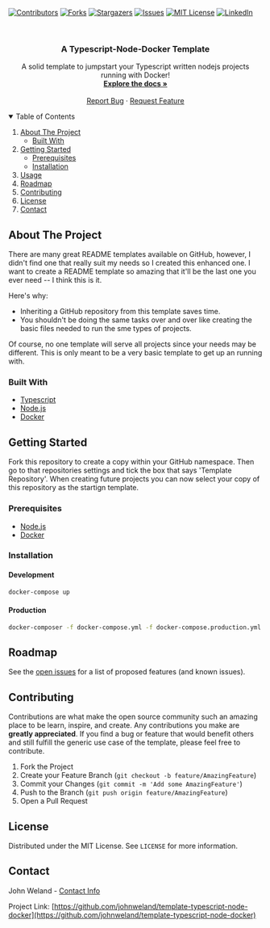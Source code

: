 <!--
*** Thanks for checking out the Best-README-Template. If you have a suggestion
*** that would make this better, please fork the repo and create a pull request
*** or simply open an issue with the tag "enhancement".
*** Thanks again! Now go create something AMAZING! :D
-->



<!-- PROJECT SHIELDS -->
<!--
*** I'm using markdown "reference style" links for readability.
*** Reference links are enclosed in brackets [ ] instead of parentheses ( ).
*** See the bottom of this document for the declaration of the reference variables
*** for contributors-url, forks-url, etc. This is an optional, concise syntax you may use.
*** https://www.markdownguide.org/basic-syntax/#reference-style-links
-->
[![Contributors][contributors-shield]][contributors-url]
[![Forks][forks-shield]][forks-url]
[![Stargazers][stars-shield]][stars-url]
[![Issues][issues-shield]][issues-url]
[![MIT License][license-shield]][license-url]
[![LinkedIn][linkedin-shield]][linkedin-url]



<!-- PROJECT LOGO -->
<br />

<h3 align="center">A Typescript-Node-Docker Template</h3>

<p align="center">
    A solid template to jumpstart your Typescript written nodejs projects running with Docker!
    <br />
    <a href="https://github.com/johnweland/template-typescript-node-docker"><strong>Explore the docs »</strong></a>
    <br />
    <br />
    <a href="https://github.com/johnweland/template-typescript-node-docker/issues">Report Bug</a>
    ·
    <a href="https://github.com/johnweland/template-typescript-node-docker/issues">Request Feature</a>
</p>




<!-- TABLE OF CONTENTS -->
<details open="open">
  <summary>Table of Contents</summary>
  <ol>
    <li>
      <a href="#about-the-project">About The Project</a>
      <ul>
        <li><a href="#built-with">Built With</a></li>
      </ul>
    </li>
    <li>
      <a href="#getting-started">Getting Started</a>
      <ul>
        <li><a href="#prerequisites">Prerequisites</a></li>
        <li><a href="#installation">Installation</a></li>
      </ul>
    </li>
    <li><a href="#usage">Usage</a></li>
    <li><a href="#roadmap">Roadmap</a></li>
    <li><a href="#contributing">Contributing</a></li>
    <li><a href="#license">License</a></li>
    <li><a href="#contact">Contact</a></li>
  </ol>
</details>



<!-- ABOUT THE PROJECT -->
## About The Project

There are many great README templates available on GitHub, however, I didn't find one that really suit my needs so I created this enhanced one. I want to create a README template so amazing that it'll be the last one you ever need -- I think this is it.

Here's why:
* Inheriting a GitHub repository from this template saves time.
* You shouldn't be doing the same tasks over and over like creating the basic files needed to run the sme types of projects.

Of course, no one template will serve all projects since your needs may be different. This is only meant to be a very basic template to get up an running with.

### Built With

* [Typescript](https://www.typescriptlang.org/)
* [Node.js](https://nodejs.org/)
* [Docker](https://www.docker.com/)



<!-- GETTING STARTED -->
## Getting Started

Fork this repository to create a copy within your GitHub namespace. Then go to that repositories settings and tick the box that says 'Template Repository'. When creating future projects you can now select your copy of this repository as the startign template.

### Prerequisites

* [Node.js](https://nodejs.org/)
* [Docker](https://www.docker.com/)

### Installation

#### Development    
```bash
docker-compose up
```
#### Production
```sh
docker-composer -f docker-compose.yml -f docker-compose.production.yml up -d
```

<!-- ROADMAP -->
## Roadmap

See the [open issues](https://github.com/johnweland/template-typescript-node-docker/issues) for a list of proposed features (and known issues).



<!-- CONTRIBUTING -->
## Contributing

Contributions are what make the open source community such an amazing place to be learn, inspire, and create. Any contributions you make are **greatly appreciated**. If you find a bug or feature that would benefit others and still fulfill the generic use case of the template, please feel free to contribute.

1. Fork the Project
2. Create your Feature Branch (`git checkout -b feature/AmazingFeature`)
3. Commit your Changes (`git commit -m 'Add some AmazingFeature'`)
4. Push to the Branch (`git push origin feature/AmazingFeature`)
5. Open a Pull Request



<!-- LICENSE -->
## License

Distributed under the MIT License. See `LICENSE` for more information.



<!-- CONTACT -->
## Contact

John Weland - [Contact Info](https://github.com/johnweland)

Project Link: [https://github.com/johnweland/template-typescript-node-docker](https://github.com/johnweland/template-typescript-node-docker)



<!-- MARKDOWN LINKS & IMAGES -->
<!-- https://www.markdownguide.org/basic-syntax/#reference-style-links -->
[contributors-shield]: https://img.shields.io/github/contributors/johnweland/template-typescript-node-docker?style=for-the-badge
[contributors-url]: https://github.com/johnweland/template-typescript-node-docker/graphs/contributors
[forks-shield]: https://img.shields.io/github/forks/johnweland/template-typescript-node-docker?style=for-the-badge
[forks-url]: https://github.com/johnweland/template-typescript-node-docker/network/members
[stars-shield]: https://img.shields.io/github/stars/johnweland/template-typescript-node-docker?style=for-the-badge
[stars-url]: https://github.com/johnweland/template-typescript-node-docker/stargazers
[issues-shield]: https://img.shields.io/github/issues/johnweland/template-typescript-node-docker?style=for-the-badge
[issues-url]: https://github.com/johnweland/template-typescript-node-docker/issues
[license-shield]: https://img.shields.io/github/license/johnweland/template-typescript-node-docker?style=for-the-badge
[license-url]: https://github.com/johnweland/template-typescript-node-docker/blob/master/LICENSE
[linkedin-shield]: https://img.shields.io/badge/-LinkedIn-black.svg?style=for-the-badge&logo=linkedin&colorB=555
[linkedin-url]: https://linkedin.com/in/johnweland